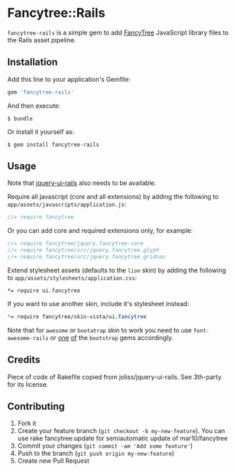 # Fancytree::Rails

`fancytree-rails` is a simple gem to add [FancyTree](https://github.com/mar10/fancytree) JavaScript library files to the
Rails asset pipeline.

## Installation

Add this line to your application's Gemfile:

```ruby
gem 'fancytree-rails'
```

And then execute:

    $ bundle

Or install it yourself as:

    $ gem install fancytree-rails

## Usage

Note that [jquery-ui-rails](https://github.com/joliss/jquery-ui-rails) also needs to be available.

Require all javascript (core and all extensions) by adding the following to `app/assets/javascripts/application.js`:

```js
//= require fancytree
```

Or you can add core and required extensions only, for example:
```js
//= require fancytree/jquery.fancytree-core
//= require fancytree/src/jquery.fancytree.glyph
//= require fancytree/src/jquery.fancytree.gridnav
```

Extend stylesheet assets (defaults to the `lion` skin) by adding the following to `app/assets/stylesheets/application.css`:

```
*= require ui.fancytree
```

If you want to use another skin, include it's stylesheet instead:
```css
*= require fancytree/skin-vista/ui.fancytree
```

Note that for `awesome` or `bootatrap` skin to work you need to use `font-awesome-rails` or [one](https://github.com/twbs/bootstrap-sass) [of](https://github.com/seyhunak/twitter-bootstrap-rails) the `bootstrap` gems accordingly.

## Credits

Piece of code of Rakefile copied from joliss/jquery-ui-rails. See
3th-party for its license.

## Contributing

1. Fork it
2. Create your feature branch (`git checkout -b my-new-feature`). You
   can use rake fancytree:update for semiautomatic update of mar10/fancytree
3. Commit your changes (`git commit -am 'Add some feature'`)
4. Push to the branch (`git push origin my-new-feature`)
5. Create new Pull Request
